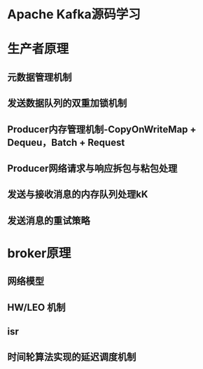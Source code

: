 Apache Kafka源码学习
=================
# 生产者原理
## 元数据管理机制
## 发送数据队列的双重加锁机制
## Producer内存管理机制-CopyOnWriteMap + Dequeu，Batch + Request
## Producer网络请求与响应拆包与粘包处理
## 发送与接收消息的内存队列处理kK
## 发送消息的重试策略

# broker原理

## 网络模型
## HW/LEO 机制
## isr
## 时间轮算法实现的延迟调度机制

